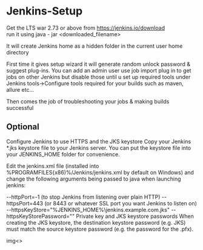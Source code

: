 # Jenkins-Setup



Get the LTS war 2.73 or above from https://jenkins.io/download  
run it using 
java - jar <downloaded_filename>

It will create Jenkins home as a hidden folder in the current user home directory 

First time it gives setup wizard it will generate random unlock password & suggest plug-ins. You can add an admin user use job import plug in to get jobs on other Jenkins but disable those until u set up required tools under Jenkins tools->Configure tools required for your builds such as maven, allure etc...

Then comes the job of troubleshooting your jobs & making builds successful

## Optional
Configure Jenkins to use HTTPS and the JKS keystore
Copy your Jenkins *.jks keystore file to your Jenkins server.  You can put the keystore file into your JENKINS_HOME folder for convenience.

Edit the jenkins.xml file (installed into %PROGRAMFILES{x86)%/Jenkins/jenkins.xml by default on Windows) and change the following arguments being passed to java when launching jenkins:

--httpPort=-1  (to stop Jenkins from listening over plain HTTP)
--httpsPort=443  (or 8443 or whatever SSL port you want Jenkins to listen on)
--httpsKeyStore="%JENKINS_HOME%\jenkins.example.com.jks"
--httpsKeyStorePassword="<cleartext-password-to-keystore>"
Private key and JKS keystore passwords
When creating the JKS keystore, the destination keystore password (e.g. JKS) must match the source keystore password (e.g. the password for the .pfx).
  
img<>
